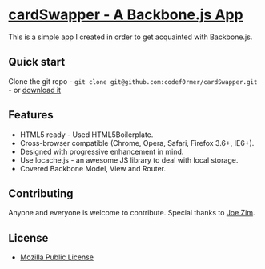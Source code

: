 # [cardSwapper - A Backbone.js App](https://github.com/codef0rmer/cardSwapper)

This is a simple app I created in order to get acquainted with Backbone.js. 


## Quick start

Clone the git repo - `git clone git@github.com:codef0rmer/cardSwapper.git` - or [download it](https://github.com/codef0rmer/cardSwapper/zipball/master)


## Features

* HTML5 ready - Used HTML5Boilerplate. 
* Cross-browser compatible (Chrome, Opera, Safari, Firefox 3.6+, IE6+).
* Designed with progressive enhancement in mind.
* Use locache.js - an awesome JS library to deal with local storage. 
* Covered Backbone Model, View and Router.

## Contributing

Anyone and everyone is welcome to contribute. Special thanks to [Joe Zim](http://www.joezimjs.com/about/).


## License
* [Mozilla Public License](http://www.mozilla.org/MPL/)
